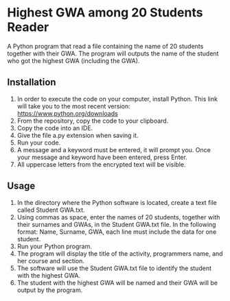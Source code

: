 # Highest GWA among 20 Students Reader
A Python program that read a file containing the name of 20 students together with their GWA. The program will outputs the name of the student who got the highest GWA (including the GWA).

## Installation
1. In order to execute the code on your computer, install Python. This link will take you to the most recent version: https://www.python.org/downloads
2. From the repository, copy the code to your clipboard.
3. Copy the code into an IDE.
4. Give the file a.py extension when saving it.
5. Run your code.
6. A message and a keyword must be entered, it will prompt you. Once your message and keyword have been entered, press Enter.
7. All uppercase letters from the encrypted text will be visible.

## Usage
1. In the directory where the Python software is located, create a text file called Student GWA.txt.
2. Using commas as space, enter the names of 20 students, together with their surnames and GWAs, in the Student GWA.txt file. In the following format: Name, Surname, GWA, each line must include the data for one student.
3. Run your Python program.
4. The program will display the title of the activity, programmers name, and her course and section.
5. The software will use the Student GWA.txt file to identify the student with the highest GWA.
6. The student with the highest GWA will be named and their GWA will be output by the program.